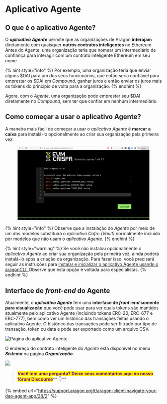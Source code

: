 # Aplicativo Agente

## O que é o aplicativo Agente? <a href="#what-is-the-agent-app" id="what-is-the-agent-app"></a>

O _**aplicativo Agente**_ permite que as organizações de Aragon **interajam** diretamente com quaisquer **outros contratos inteligentes** no Ethereum. Antes do Agente, uma organização teria que nomear um intermediário de confiança para interagir com um contrato inteligente Ethereum em seu nome.

{% hint style="info" %}
Por exemplo, uma organização teria que enviar alguns $DAI para um dos seus funcionários, que então seria confiável para emprestar os $DAI em _Compound_, ganhar juros e então enviar os juros mais os tokens do princípio de volta para a organização.
{% endhint %}

Agora, com o _Agente_, uma organização pode emprestar seu $DAI diretamente no _Compound_, sem ter que confiar em nenhum intermediário.

## Como começar a usar o aplicativo Agente? <a href="#how-to-start-using-the-agent-app" id="how-to-start-using-the-agent-app"></a>

A maneira mais fácil de começar a usar o _aplicativo Agente_ é **marcar a caixa** para instalá-lo opcionalmente ao criar sua organização pela primeira vez:

<figure><img src="../../../../../.gitbook/assets/image (5).png" alt=""><figcaption></figcaption></figure>

{% hint style="info" %}
Observe que a instalação do _Agente_ por meio de um dos modelos substituirá o _aplicativo Cofre (Vault)_ normalmente incluído por modelos que não usam o _aplicativo Agente._
{% endhint %}

{% hint style="warning" %}
Se você não instalou opcionalmente o _aplicativo Agente_ ao criar sua organização pela primeira vez, ainda poderá instalá-lo após a criação da organização. Para fazer isso, você precisará seguir as instruções para [instalar e inicializar o aplicativo Agente usando o aragonCLI. ](https://github.com/aragon/aragon-apps)Observe que esta opção é voltada para especialistas.
{% endhint %}

## **Interface de **_**front-end**_** do Agente** <a href="#agent-frontend-interface" id="agent-frontend-interface"></a>

Atualmente, o _**aplicativo Agente**_ tem uma **interface de **_**front-end**_** somente para visualização** que você pode usar para ver quais tokens são mantidos atualmente pelo aplicativo Agente (incluindo tokens ERC-20, ERC-677 e ERC-777), bem como ver um histórico das transações feitas usando o aplicativo Agente. O histórico das transações pode ser filtrado por tipo de transação, token ou data e pode ser exportado como um arquivo CSV.

![Página do aplicativo Agente](https://d33v4339jhl8k0.cloudfront.net/docs/assets/5c98a4fe0428633d2cf3fcf7/images/5e8ce5d32c7d3a7e9aea8d19/file-r5322DPQHX.png)

O endereço do contrato inteligente do _Agente_ está disponível no menu _**Sistema**_ na página _**Organização**_.

![](https://d33v4339jhl8k0.cloudfront.net/docs/assets/5c98a4fe0428633d2cf3fcf7/images/5d8bcdad2c7d3a7e9ae1a16d/file-pJP6dzQfhR.png)

> <mark style="color:purple;">**Você tem uma pergunta? Deixe seus comentários aqui no nosso fórum Discourse**</mark>** 👇**

{% embed url="https://support.aragon.org/t/aragon-client-navigate-your-dao-agent-app/28/2" %}
